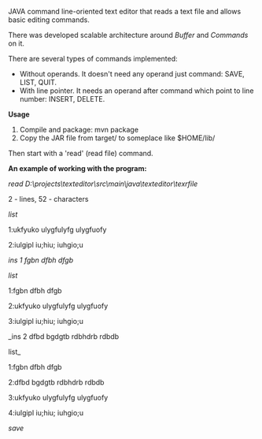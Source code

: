 JAVA command line-oriented text editor that reads a text file and allows basic editing commands.

There was developed scalable architecture around _Buffer_ and _Commands_ on it.

There are several types of commands implemented:
- Without operands. It doesn't need any operand just command: SAVE, LIST, QUIT.
- With line pointer. It needs an operand after command which point to line number: INSERT, DELETE.

**Usage**
1) Compile and package: mvn package
2) Copy the JAR file from target/ to someplace like $HOME/lib/

Then start with a 'read' (read file) command.

**An example of working with the program:**

_read D:\projects\texteditor\src\main\java\texteditor\texrfile_

2 - lines, 52 - characters

_list_

1:ukfyuko ulygfulyfg ulygfuofy

2:iulgipl iu;hiu; iuhgio;u

_ins 1 fgbn dfbh dfgb_

_list_

1:fgbn dfbh dfgb 

2:ukfyuko ulygfulyfg ulygfuofy

3:iulgipl iu;hiu; iuhgio;u

_ins 2 dfbd bgdgtb rdbhdrb rdbdb 

list_

1:fgbn dfbh dfgb 

2:dfbd bgdgtb rdbhdrb rdbdb 

3:ukfyuko ulygfulyfg ulygfuofy

4:iulgipl iu;hiu; iuhgio;u

_save_
